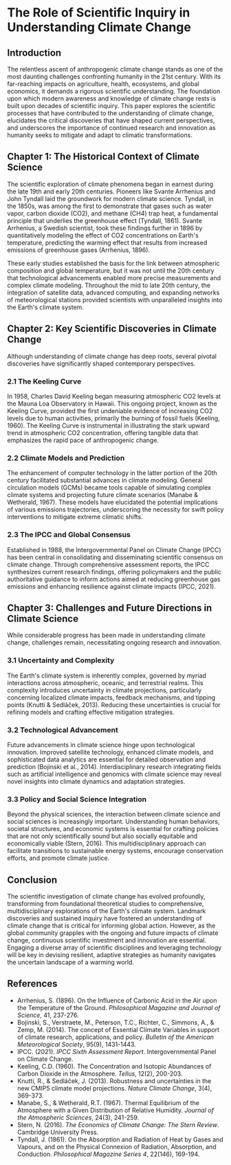 # The Role of Scientific Inquiry in Understanding Climate Change

## Introduction
The relentless ascent of anthropogenic climate change stands as one of the most daunting challenges confronting humanity in the 21st century. With its far-reaching impacts on agriculture, health, ecosystems, and global economics, it demands a rigorous scientific understanding. The foundation upon which modern awareness and knowledge of climate change rests is built upon decades of scientific inquiry. This paper explores the scientific processes that have contributed to the understanding of climate change, elucidates the critical discoveries that have shaped current perspectives, and underscores the importance of continued research and innovation as humanity seeks to mitigate and adapt to climatic transformations.

## Chapter 1: The Historical Context of Climate Science

The scientific exploration of climate phenomena began in earnest during the late 19th and early 20th centuries. Pioneers like Svante Arrhenius and John Tyndall laid the groundwork for modern climate science. Tyndall, in the 1850s, was among the first to demonstrate that gases such as water vapor, carbon dioxide (CO2), and methane (CH4) trap heat, a fundamental principle that underlies the greenhouse effect (Tyndall, 1861). Svante Arrhenius, a Swedish scientist, took these findings further in 1896 by quantitatively modeling the effect of CO2 concentrations on Earth's temperature, predicting the warming effect that results from increased emissions of greenhouse gases (Arrhenius, 1896).

These early studies established the basis for the link between atmospheric composition and global temperature, but it was not until the 20th century that technological advancements enabled more precise measurements and complex climate modeling. Throughout the mid to late 20th century, the integration of satellite data, advanced computing, and expanding networks of meteorological stations provided scientists with unparalleled insights into the Earth's climate system.

## Chapter 2: Key Scientific Discoveries in Climate Change

Although understanding of climate change has deep roots, several pivotal discoveries have significantly shaped contemporary perspectives.

### 2.1 The Keeling Curve

In 1958, Charles David Keeling began measuring atmospheric CO2 levels at the Mauna Loa Observatory in Hawaii. This ongoing project, known as the Keeling Curve, provided the first undeniable evidence of increasing CO2 levels due to human activities, primarily the burning of fossil fuels (Keeling, 1960). The Keeling Curve is instrumental in illustrating the stark upward trend in atmospheric CO2 concentration, offering tangible data that emphasizes the rapid pace of anthropogenic change.

### 2.2 Climate Models and Prediction

The enhancement of computer technology in the latter portion of the 20th century facilitated substantial advances in climate modeling. General circulation models (GCMs) became tools capable of simulating complex climate systems and projecting future climate scenarios (Manabe & Wetherald, 1967). These models have elucidated the potential implications of various emissions trajectories, underscoring the necessity for swift policy interventions to mitigate extreme climatic shifts.

### 2.3 The IPCC and Global Consensus

Established in 1988, the Intergovernmental Panel on Climate Change (IPCC) has been central in consolidating and disseminating scientific consensus on climate change. Through comprehensive assessment reports, the IPCC synthesizes current research findings, offering policymakers and the public authoritative guidance to inform actions aimed at reducing greenhouse gas emissions and enhancing resilience against climate impacts (IPCC, 2021).

## Chapter 3: Challenges and Future Directions in Climate Science

While considerable progress has been made in understanding climate change, challenges remain, necessitating ongoing research and innovation.

### 3.1 Uncertainty and Complexity

The Earth's climate system is inherently complex, governed by myriad interactions across atmospheric, oceanic, and terrestrial realms. This complexity introduces uncertainty in climate projections, particularly concerning localized climate impacts, feedback mechanisms, and tipping points (Knutti & Sedláček, 2013). Reducing these uncertainties is crucial for refining models and crafting effective mitigation strategies.

### 3.2 Technological Advancement

Future advancements in climate science hinge upon technological innovation. Improved satellite technology, enhanced climate models, and sophisticated data analytics are essential for detailed observation and prediction (Bojinski et al., 2014). Interdisciplinary research integrating fields such as artificial intelligence and genomics with climate science may reveal novel insights into climate dynamics and adaptation strategies.

### 3.3 Policy and Social Science Integration

Beyond the physical sciences, the interaction between climate science and social sciences is increasingly important. Understanding human behaviors, societal structures, and economic systems is essential for crafting policies that are not only scientifically sound but also socially equitable and economically viable (Stern, 2016). This multidisciplinary approach can facilitate transitions to sustainable energy systems, encourage conservation efforts, and promote climate justice.

## Conclusion

The scientific investigation of climate change has evolved profoundly, transforming from foundational theoretical studies to comprehensive, multidisciplinary explorations of the Earth's climate system. Landmark discoveries and sustained inquiry have fostered an understanding of climate change that is critical for informing global action. However, as the global community grapples with the ongoing and future impacts of climate change, continuous scientific investment and innovation are essential. Engaging a diverse array of scientific disciplines and leveraging technology will be key in devising resilient, adaptive strategies as humanity navigates the uncertain landscape of a warming world.

## References

- Arrhenius, S. (1896). On the Influence of Carbonic Acid in the Air upon the Temperature of the Ground. *Philosophical Magazine and Journal of Science*, 41, 237-276.
- Bojinski, S., Verstraete, M., Peterson, T.C., Richter, C., Simmons, A., & Zemp, M. (2014). The concept of Essential Climate Variables in support of climate research, applications, and policy. *Bulletin of the American Meteorological Society*, 95(9), 1431-1443.
- IPCC. (2021). *IPCC Sixth Assessment Report*. Intergovernmental Panel on Climate Change.
- Keeling, C.D. (1960). The Concentration and Isotopic Abundances of Carbon Dioxide in the Atmosphere. *Tellus*, 12(2), 200-203.
- Knutti, R., & Sedláček, J. (2013). Robustness and uncertainties in the new CMIP5 climate model projections. *Nature Climate Change*, 3(4), 369-373.
- Manabe, S., & Wetherald, R.T. (1967). Thermal Equilibrium of the Atmosphere with a Given Distribution of Relative Humidity. *Journal of the Atmospheric Sciences*, 24(3), 241-259.
- Stern, N. (2016). *The Economics of Climate Change: The Stern Review*. Cambridge University Press.
- Tyndall, J. (1861). On the Absorption and Radiation of Heat by Gases and Vapours, and on the Physical Connexion of Radiation, Absorption, and Conduction. *Philosophical Magazine Series 4*, 22(146), 169-194.
